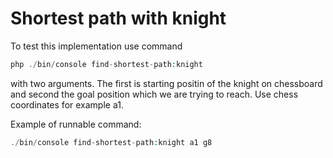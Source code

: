 # Shortest path with knight
To test this implementation use command
```php
php ./bin/console find-shortest-path:knight
```
with two arguments. The first is starting positin of the knight on
chessboard and second the goal position which we are trying to reach. 
Use chess coordinates for example a1. 

Example of runnable command:
```php
./bin/console find-shortest-path:knight a1 g8
``` 
